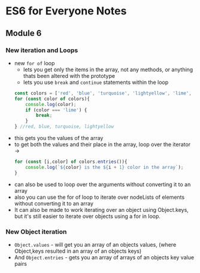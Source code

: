# ES6 for Everyone Notes

## Module 6

### New iteration and Loops
+ new `for of` loop
	* lets you get only the items in the array, not any methods, or anything thats been altered with the prototype
	* lets you use `break` and `continue` statements within the loop
	```javascript
	const colors = ['red', 'blue', 'turquoise', 'lightyellow', 'lime', 'pink'];
	for (const color of colors){
		console.log(color);
		if (color === 'lime') {
			break;
		}
	} //red, blue, turquoise, lightyellow
	```
+ this gets you the values of the array
+ to get both the values and their place in the array, loop over the iterator →
	```javascript
	for (const [i,color] of colors.entries()){
		console.log(`${color} is the ${i + 1} color in the array`);
	}
	```
+ can also be used to loop over the arguments without converting it to an array
+ also you can use the for of loop to iterate over nodeLists of elements without converting it to an array
+ It can also be made to work iterating over an object using Object.keys, but it's still easier to iterate over objects using a for in loop.

### New Object iteration
+ `Object.values` - will get you an array of an objects values, (where Object,keys resulted in an array of an objects keys)
+ And `Object.entries` - gets you an array of arrays of an objects key value pairs
